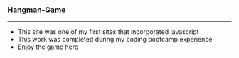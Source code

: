### Hangman-Game
---
* This site was one of my first sites that incorporated javascript
* This work was completed during my coding bootcamp experience
* Enjoy the game [here](https://bimatn.github.io/Hangman-Game/)
